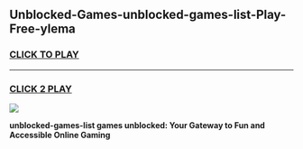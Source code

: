 
## Unblocked-Games-unblocked-games-list-Play-Free-ylema
<h3>
<a href="https://premium76.site?title=unblocked-games-list&ref=17A">CLICK TO PLAY</a></h3>
<hr>

<h3>
<a href="https://premium76.site?title=unblocked-games-list&ref=17A">CLICK 2 PLAY</a>
  
</h3>

<a href="https://premium76.site?title=unblocked-games-list&ref=17A"><img src="https://clearcache.store/games.png"></a>


**unblocked-games-list games unblocked: Your Gateway to Fun and Accessible Online Gaming**
